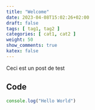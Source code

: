 ```yaml
---
title: "Welcome"
date: 2023-04-08T15:02:26+02:00
draft: false
tags: [ tag1, tag2 ]
categories: [ cat1, cat2 ]
weight: 50
show_comments: true
katex: false
---
```


Ceci est un post de test

## Code

```js
console.log("Hello World")
```
